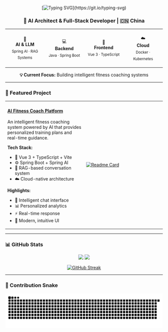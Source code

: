 <div align="center">

[![Typing SVG](https://readme-typing-svg.herokuapp.com?font=Fira+Code&weight=600&size=50&pause=1000&color=6366F1&center=true&vCenter=true&width=600&height=100&lines=Hi+%F0%9F%91%8B+I'm+LMQ;AI+Architect;Full-Stack+Developer;Welcome+to+my+GitHub!)](https://git.io/typing-svg)

</div>

<div align="center">

### 🚀 AI Architect & Full-Stack Developer | 🇨🇳 China

<table>
<tr>
<td align="center" width="25%">
<br>
🤖<br><b>AI & LLM</b><br>
<sub>Spring AI · RAG Systems</sub>
<br><br>
</td>
<td align="center" width="25%">
<br>
💻<br><b>Backend</b><br>
<sub>Java · Spring Boot</sub>
<br><br>
</td>
<td align="center" width="25%">
<br>
🎨<br><b>Frontend</b><br>
<sub>Vue 3 · TypeScript</sub>
<br><br>
</td>
<td align="center" width="25%">
<br>
☁️<br><b>Cloud</b><br>
<sub>Docker · Kubernetes</sub>
<br><br>
</td>
</tr>
</table>

**💡 Current Focus:** Building intelligent fitness coaching systems

</div>

---

### 🚀 Featured Project

<table>
<tr>
<td width="50%">

#### [AI Fitness Coach Platform](https://github.com/lmqvq/mq-ai-agent-frontend)

An intelligent fitness coaching system powered by AI that provides personalized training plans and real-time guidance.

**Tech Stack:**
- 🎨 Vue 3 + TypeScript + Vite
- ⚙️ Spring Boot + Spring AI
- 🤖 RAG-based conversation system
- ☁️ Cloud-native architecture

**Highlights:**
- 🤖 Intelligent chat interface
- 📊 Personalized analytics
- ⚡ Real-time response
- 🎨 Modern, intuitive UI

</td>
<td width="50%">

[![Readme Card](https://github-readme-stats.vercel.app/api/pin/?username=lmqvq&repo=mq-ai-agent-frontend&theme=radical&hide_border=true&bg_color=0d1117)](https://github.com/lmqvq/mq-ai-agent-frontend)

</td>
</tr>
</table>

---

### 📊 GitHub Stats

<div align="center">
  <img height="180em" src="https://github-readme-stats.vercel.app/api?username=lmqvq&show_icons=true&theme=radical&include_all_commits=true&count_private=true&hide_border=true&bg_color=0d1117"/>
  <img height="180em" src="https://github-readme-stats.vercel.app/api/top-langs/?username=lmqvq&layout=compact&langs_count=8&theme=radical&hide_border=true&bg_color=0d1117"/>
</div>

<div align="center">
  
[![GitHub Streak](https://github-readme-streak-stats.herokuapp.com/?user=lmqvq&theme=radical&hide_border=true&background=0d1117)](https://git.io/streak-stats)

</div>

---

### 🐍 Contribution Snake

<div align="center">
  
![Snake animation](https://raw.githubusercontent.com/lmqvq/lmqvq/output/github-contribution-grid-snake.svg)

</div>


